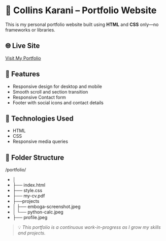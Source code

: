 # 💼 Collins Karani – Portfolio Website

This is my personal portfolio website built using **HTML** and **CSS** only—no frameworks or libraries.

## 🌐 Live Site

[Visit My Portfolio](https://collins-k-portfolio.netlify.app/)

## 📸 Features

- Responsive design for desktop and mobile
- Smooth scroll and section transition
- Responsive Contact form 
- Footer with social icons and contact details

## 🚀 Technologies Used

- HTML
- CSS
- Responsive media queries
  

## 📁 Folder Structure

/portfolio/
- │
- ├── index.html
- ├── style.css
- ├── my-cv.pdf
- ├──projects
- │ ├── emboga-screenshot.jpeg
- │ └── python-calc.jpeg
- ├── profile.jpeg

> 💡 *This portfolio is a continuous work-in-progress as I grow my skills and projects.*
